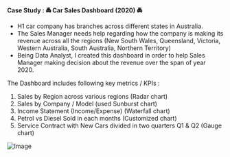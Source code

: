 **Case Study : 🚔 Car Sales Dashboard (2020) 🚔**

- H1 car company has branches across different states in Australia.
- The Sales Manager needs help regarding how the company is making its revenue across all the regions (New South Wales, Queensland, Victoria, Western Australia, South Australia, Northern Territory)
- Being Data Analyst, I created this dashboard in order to help Sales Manager making decision about the revenue over the span of year 2020.

The Dashboard includes following key metrics / KPIs :
1. Sales by Region across various regions (Radar chart)
2. Sales by Company / Model (used Sunburst chart)
3. Income Statement (Income/Expense) (Waterfall chart)
4. Petrol vs Diesel Sold in each months (Customized chart)
5. Service Contract with New Cars divided in two quarters Q1 & Q2 (Gauge chart)

![Image](https://media-exp1.licdn.com/dms/image/C4E22AQHXDCUJRJcMWg/feedshare-shrink_2048_1536/0/1639346724852?e=1642032000&v=beta&t=MZndIG4LGRLTIGa07VsbVd0WwhvwAuh8BjxMiaZEDOI)
